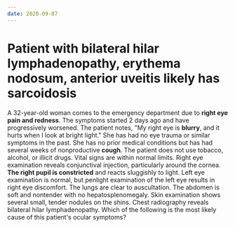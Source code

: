 ```yaml
---
date: 2020-09-07
---
```


# Patient with bilateral hilar lymphadenopathy, erythema nodosum, anterior uveitis likely has sarcoidosis

<!--  Patient with bilateral hilar lymphadenopathy, erythema nodosum, anterior uveitis -->

A 32-year-old woman comes to the emergency department due to **right eye pain and redness**.  The symptoms started 2 days ago and have progressively worsened.  The patient notes, "My right eye is **blurry**, and it hurts when I look at bright light."  She has had no eye trauma or similar symptoms in the past.  She has no prior medical conditions but has had several weeks of nonproductive **cough**.  The patient does not use tobacco, alcohol, or illicit drugs.  Vital signs are within normal limits.  Right eye examination reveals conjunctival injection, particularly around the cornea.  **The right pupil is constricted** and reacts sluggishly to light.  Left eye examination is normal, but penlight examination of the left eye results in right eye discomfort.  The lungs are clear to auscultation.  The abdomen is soft and nontender with no hepatosplenomegaly.  Skin examination shows several small, tender nodules on the shins. Chest radiography reveals bilateral hilar lymphadenopathy. Which of the following is the most likely cause of this patient's ocular symptoms?
